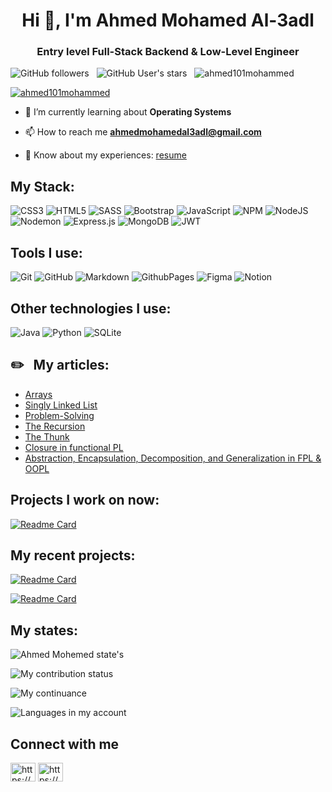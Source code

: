 <h1 align="center">Hi 👋, I'm Ahmed Mohamed Al-3adl</h1>
<h3 align="center">Entry level Full-Stack Backend & Low-Level Engineer</h3>

![GitHub followers](https://img.shields.io/github/followers/Ahmed101Mohammed?logo=github&style=flat-square)
&nbsp;
![GitHub User's stars](https://img.shields.io/github/stars/Ahmed101Mohammed?logo=gitHub&style=flat-square)
&nbsp;
<img src="https://komarev.com/ghpvc/?username=ahmed101mohammed&label=Profile%20views&color=0e75b6&style=flat" alt="ahmed101mohammed" />

<p align="left"> <a href="https://github.com/ryo-ma/github-profile-trophy"><img src="https://github-profile-trophy.vercel.app/?username=ahmed101mohammed" alt="ahmed101mohammed" /></a> </p>

- 🌱 I’m currently learning about **Operating Systems**

- 📫 How to reach me **ahmedmohamedal3adl@gmail.com**

- 📄 Know about my experiences: [resume](https://docs.google.com/document/d/1v_S2ua43Nv9nzln1x5IYBA__1SXlD43j9EHNLNMU8lg/edit#heading=h.vvcyd1mclw07)

## My Stack:
![CSS3](https://img.shields.io/badge/css3-%231572B6.svg?style=for-the-badge&logo=css3&logoColor=white) 
![HTML5](https://img.shields.io/badge/html5-%23E34F26.svg?style=for-the-badge&logo=html5&logoColor=white)
![SASS](https://img.shields.io/badge/SASS-hotpink.svg?style=for-the-badge&logo=SASS&logoColor=white)
![Bootstrap](https://img.shields.io/badge/bootstrap-%238511FA.svg?style=for-the-badge&logo=bootstrap&logoColor=white)
![JavaScript](https://img.shields.io/badge/javascript-%23323330.svg?style=for-the-badge&logo=javascript&logoColor=%23F7DF1E) 
![NPM](https://img.shields.io/badge/NPM-%23CB3837.svg?style=for-the-badge&logo=npm&logoColor=white)
![NodeJS](https://img.shields.io/badge/node.js-6DA55F?style=for-the-badge&logo=node.js&logoColor=white)
![Nodemon](https://img.shields.io/badge/NODEMON-%23323330.svg?style=for-the-badge&logo=nodemon&logoColor=%BBDEAD)
![Express.js](https://img.shields.io/badge/express.js-%23404d59.svg?style=for-the-badge&logo=express&logoColor=%2361DAFB)
![MongoDB](https://img.shields.io/badge/MongoDB-%234ea94b.svg?style=for-the-badge&logo=mongodb&logoColor=white)
![JWT](https://img.shields.io/badge/JWT-black?style=for-the-badge&logo=JSON%20web%20tokens)
## Tools I use:
![Git](https://img.shields.io/badge/git-%23F05033.svg?style=for-the-badge&logo=git&logoColor=white)
![GitHub](https://img.shields.io/badge/github-%23121011.svg?style=for-the-badge&logo=github&logoColor=white)
![Markdown](https://img.shields.io/badge/markdown-%23000000.svg?style=for-the-badge&logo=markdown&logoColor=white)
![GithubPages](https://img.shields.io/badge/github%20pages-121013?style=for-the-badge&logo=github&logoColor=white)
![Figma](https://img.shields.io/badge/figma-%23F24E1E.svg?style=for-the-badge&logo=figma&logoColor=white)
![Notion](https://img.shields.io/badge/Notion-%23000000.svg?style=for-the-badge&logo=notion&logoColor=white)
## Other technologies I use:
![Java](https://img.shields.io/badge/java-%23ED8B00.svg?style=for-the-badge&logo=openjdk&logoColor=white)
![Python](https://img.shields.io/badge/python-3670A0?style=for-the-badge&logo=python&logoColor=ffdd54)
![SQLite](https://img.shields.io/badge/sqlite-%2307405e.svg?style=for-the-badge&logo=sqlite&logoColor=white)   

## ✏️ &nbsp; My articles:
- [Arrays](https://araptiq.blogspot.com/2022/08/dataStructure-arrays.html)
- [Singly Linked List](https://araptiq.blogspot.com/2022/09/dataStructure-singlyLinkedList.html)
- [Problem-Solving](https://www.linkedin.com/pulse/%25D8%25A7%25D9%2584problem-solving-ahmed-mohamed/?trackingId=NBAThTYqTCCsTwGW9jLs0A%3D%3D)
- [The Recursion](https://www.linkedin.com/pulse/%25D8%25A7%25D9%2584recursion-ahmed-mohamed/?trackingId=858aDugeTgO%2BudL0aVTKXQ%3D%3D)
- [The Thunk](https://www.linkedin.com/pulse/%2525D8%2525A7%2525D9%252584-thunk-ahmed-mohamed%3FtrackingId=mDg51h8gRnK7Ijv5OXE4Nw%253D%253D/?trackingId=mDg51h8gRnK7Ijv5OXE4Nw%3D%3D)
- [Closure in functional PL](https://www.linkedin.com/pulse/%25D8%25A7%25D9%2584-closure-ahmed-mohamed)
- [Abstraction, Encapsulation, Decomposition, and Generalization in FPL & OOPL](https://www.linkedin.com/pulse/abstraction-encapsulation-decomposition-fpl-oopl-ahmed-mohamed/)

## Projects I work on now:
[![Readme Card](https://github-readme-stats.vercel.app/api/pin/?username=Ahmed101Mohammed&repo=self-made-os&bg_color=0d1116&title_color=00f6ff&text_color=a4aacb&icon_color=007ec6)](https://github.com/Ahmed101Mohammed/al_3adl-blog)

## My recent projects:
[![Readme Card](https://github-readme-stats.vercel.app/api/pin/?username=Ahmed101Mohammed&repo=Jack-compiler&bg_color=0d1116&title_color=00f6ff&text_color=a4aacb&icon_color=007ec6)](https://github.com/Ahmed101Mohammed/Jack-compiler)

[![Readme Card](https://github-readme-stats.vercel.app/api/pin/?username=Ahmed101Mohammed&repo=al_3adl-blog&bg_color=0d1116&title_color=00f6ff&text_color=a4aacb&icon_color=007ec6)](https://github.com/Ahmed101Mohammed/al_3adl-blog)

## My states:
![Ahmed Mohemed state's](https://github-readme-stats.vercel.app/api?username=Ahmed101Mohammed&theme=dark&hide_border=false&include_all_commits=true&count_private=true&bg_color=0d1116&title_color=ce09ec&text_color=a4aacb&icon_color=007ec6)

![My contribution status](https://github-contributor-stats.vercel.app/api?username=Ahmed101Mohammed&limit=5&theme=dark&combine_all_yearly_contributions=true)

![My continuance](https://github-readme-streak-stats.herokuapp.com/?user=Ahmed101Mohammed&theme=dark&count_private=true&bg_color=0d1116&title_color=ce09ec&text_color=a4aacb&icon_color=007ec6)

![Languages in my account](https://github-readme-stats.vercel.app/api/top-langs?username=ahmed101mohammed&show_icons=true&locale=en&layout=compact&bg_color=0d1116&title_color=00f6ff&text_color=a4aacb&icon_color=007ec6)

## Connect with me
<p align="left">
  
<a href="https://www.linkedin.com/in/ahmed-mohamed-77a2a2216/" target="blank"><img align="center" src="https://raw.githubusercontent.com/rahuldkjain/github-profile-readme-generator/master/src/images/icons/Social/linked-in-alt.svg" alt="https://www.linkedin.com/in/ahmed-mohamed-77a2a2216/" height="30" width="40" /></a>
<a href="https://www.facebook.com/AhmedAL3adl" target="blank"><img align="center" src="https://raw.githubusercontent.com/rahuldkjain/github-profile-readme-generator/master/src/images/icons/Social/facebook.svg" alt="https://www.facebook.com/ahmedal3adl/?locale=ar_ar" height="30" width="40" /></a>
</p>
<!-- Notes:
- Add Git as a part of your stack.
- Add GitHub, Draw.io, and Figma to the new title called Tools.

-->
<!---
Ahmed101Mohammed/Ahmed101Mohammed is a ✨ special ✨ repository because its `README.md` (this file) appears on your GitHub profile.
You can click the Preview link to take a look at your changes.
--->
